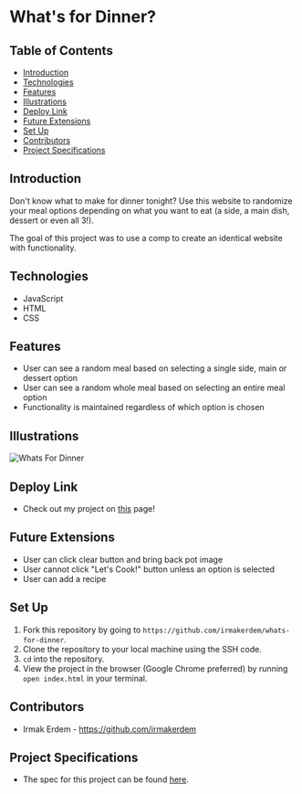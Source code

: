 # What's for Dinner?

## Table of Contents
- [Introduction](#introduction)
- [Technologies](#technologies)
- [Features](#features)
- [Illustrations](#illustrations)
- [Deploy Link](#deploy-link)
- [Future Extensions](#future-extensions)
- [Set Up](#set-up)
- [Contributors](#contributors)
- [Project Specifications](#project-specifications)

## Introduction
Don't know what to make for dinner tonight? Use this website to randomize your meal options depending on what you want to eat (a side, a main dish, dessert or even all 3!).

The goal of this project was to use a comp to create an identical website with functionality.

## Technologies
- JavaScript
- HTML
- CSS

## Features
- User can see a random meal based on selecting a single side, main or dessert option
- User can see a random whole meal based on selecting an entire meal option
- Functionality is maintained regardless of which option is chosen

## Illustrations
![Whats For Dinner](https://media.giphy.com/media/JYBFU4eHtYDiOhmlGM/giphy.gif)

## Deploy Link
- Check out my project on [this](https://irmakerdem.github.io/whats-for-dinner) page!

## Future Extensions
- User can click clear button and bring back pot image
- User cannot click "Let's Cook!" button unless an option is selected
- User can add a recipe

## Set Up
1. Fork this repository by going to ```https://github.com/irmakerdem/whats-for-dinner```.
2. Clone the repository to your local machine using the SSH code.
3. ```cd``` into the repository.
4. View the project in the browser (Google Chrome preferred) by running ```open index.html``` in your terminal.

## Contributors
- Irmak Erdem - https://github.com/irmakerdem

## Project Specifications
- The spec for this project can be found [here](https://frontend.turing.io/projects/module-1/dinner.html).
